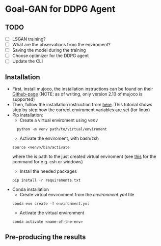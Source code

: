 # Goal-GAN for DDPG Agent

## TODO
- [ ] LSGAN training?
- [ ] What are the observations from the enviroment?
- [ ] Saving the model during the training
- [ ] Choose optimizer for the DDPG agent
- [ ] Update the CLI

## Installation
- First, install mujoco, the installation instructions can be found on their [Github-page](https://github.com/openai/mujoco-py) (NOTE: as of writing, only version 2.10 of mujoco is supported)
- Then, follow the installation instruction from [here](https://github.com/geyang/jaynes-starter-kit/tree/master/07_supercloud_setup). This tutorial shows step by step how the correct enviroment variables are set (for linux)
- Pip installation:
  - Create a virtual enviroment using _venv_
  ```shell
    python -m venv path/to/virtual/enviroment
  ```
  - Activate the enviroment, with bash/zsh
  ```shell
  source <venv>/bin/activate
  ```
  where the <venv> is path to the just created virtual enviroment
   (see [this](https://docs.python.org/3/library/venv.html) for the command for e.g. csh or windows)
  - Install the needed packages
  ```shell
  pip install -r requirements.txt
  ```
- Conda installation
  - Create virtual environment from the _environment.yml_ file
  ```shell
  conda env create -f environment.yml
  ```
  - Activate the virtual environment
  ```shell
  conda activate <name-of-the-env>
  ```

## Pre-producing the results
